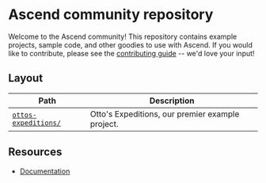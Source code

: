# Ascend community repository

Welcome to the Ascend community! This repository contains example projects, sample code, and other goodies to use with Ascend. If you would like to contribute, please see the [contributing guide](CONTRIBUTING.md) -- we'd love your input!

## Layout

| Path | Description |
| --- | --- |
| [`ottos-expeditions/`](ottos-expeditions) | Otto's Expeditions, our premier example project. |

## Resources

- [Documentation](https://docs.ascend.io/)
